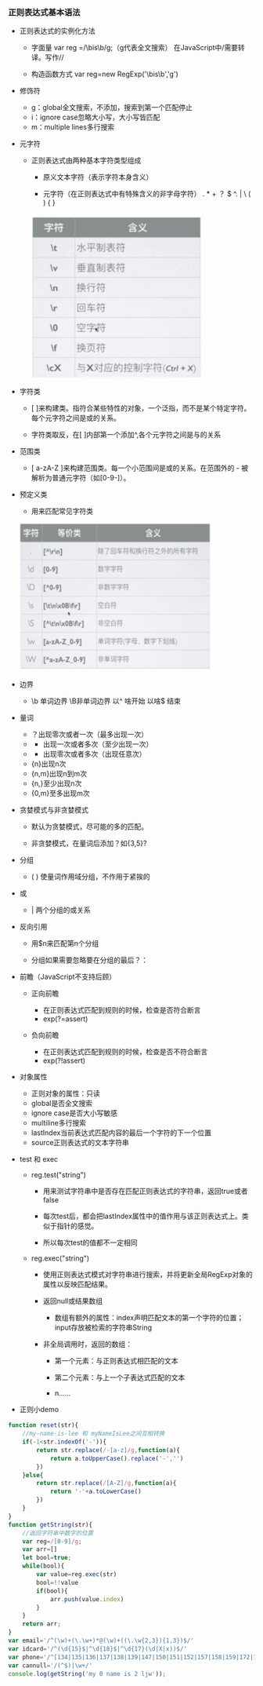 ### 正则表达式基本语法
- 正则表达式的实例化方法

    - 字面量 var reg =/\bis\b/g;（g代表全文搜索）  在JavaScript中/需要转译。写作//

    - 构造函数方式  var reg=new RegExp('\\bis\\b','g')

- 修饰符
    - g：global全文搜索，不添加，搜索到第一个匹配停止
    - i：ignore case忽略大小写，大小写皆匹配
    - m：multiple lines多行搜索

- 元字符

    - 正则表达式由两种基本字符类型组成

        - 原义文本字符（表示字符本身含义）

        - 元字符（在正则表达式中有特殊含义的非字母字符） . * + ？ $ ^. | \ ( ) { }

        ![图片1](./../imgs/reg1.png)


- 字符类
    - [  ]来构建类。指符合某些特性的对象，一个泛指，而不是某个特定字符。每个元字符之间是或的关系。

    - 字符类取反，在[  ]内部第一个添加^,各个元字符之间是与的关系

- 范围类
    - [  a-zA-Z  ]来构建范围类。每一个小范围间是或的关系。在范围外的  -  被解析为普通元字符（如[0-9-]）。

- 预定义类

    - 用来匹配常见字符类

    ![图片2](./../imgs/reg2.png)

- 边界
    - \b 单词边界  \B非单词边界   以^ 啥开始  以啥$ 结束

- 量词
    - ？出现零次或者一次（最多出现一次）
    - + 出现一次或者多次（至少出现一次）
    - *  出现零次或者多次（出现任意次）
    - {n}出现n次
    - {n,m}出现n到m次
    - {n,}至少出现n次
    - {0,m}至多出现m次

- 贪婪模式与非贪婪模式

    - 默认为贪婪模式，尽可能的多的匹配。

    - 非贪婪模式，在量词后添加？如{3,5}?

- 分组
    - ( ) 使量词作用域分组，不作用于紧挨的

- 或
    - |  两个分组的或关系

- 反向引用

    - 用$n来匹配第n个分组

    - 分组如果需要忽略要在分组的最后？：

- 前瞻（JavaScript不支持后顾）

    - 正向前瞻

        - 在正则表达式匹配到规则的时候，检查是否符合断言
        - exp(?=assert)

    - 负向前瞻

        - 在正则表达式匹配到规则的时候，检查是否不符合断言
        - exp(?!assert)

- 对象属性

    - 正则对象的属性：只读
    - global是否全文搜索
    - ignore case是否大小写敏感
    - multiline多行搜索
    - lastIndex当前表达式匹配内容的最后一个字符的下一个位置
    - source正则表达式的文本字符串
- test 和 exec
    - reg.test("string")

        - 用来测试字符串中是否存在匹配正则表达式的字符串，返回true或者false

        - 每次test后，都会把lastIndex属性中的值作用与该正则表达式上。类似于指针的感觉。

        - 所以每次test的值都不一定相同
    - reg.exec("string")

        - 使用正则表达式模式对字符串进行搜索，并将更新全局RegExp对象的属性以反映匹配结果。

        - 返回null或结果数组

            - 数组有额外的属性：index声明匹配文本的第一个字符的位置；input存放被检索的字符串String

        - 非全局调用时，返回的数组：

            - 第一个元素：与正则表达式相匹配的文本

            - 第二个元素：与上一个子表达式匹配的文本
            - n……

- 正则小demo

```js
function reset(str){
    //my-name-is-lee 和 myNameIsLee之间互相转换
    if(-1<str.indexOf('-')){
        return str.replace(/-[a-z]/g,function(a){
            return a.toUpperCase().replace('-','')
        })
    }else{
        return str.replace(/[A-Z]/g,function(a){
            return '-'+a.toLowerCase()
        })
    }
} 
function getString(str){
    //返回字符串中数字的位置
    var reg=/[0-9]/g;
    var arr=[]
    let bool=true;
    while(bool){
        var value=reg.exec(str)
        bool=!!value
        if(bool){
            arr.push(value.index)
        }
    }
    return arr;
}
var email='/^(\w)+(\.\w+)*@(\w)+((\.\w{2,3}){1,3})$/'
var idcard='/^(\d{15}$|^\d{18}$|^\d{17}(\d|X|x))$/'
var phone='/^[134|135|136|137|138|139|147|150|151|152|157|158|159|172|178|182|183|184|187|188|130|131|132|145|155|156|171|175|176|185|186|133|149|153|173|177|180|181|189|179]\d{8}$/'
var cannull='/(^$)|\w+/'
console.log(getString('my 0 name is 2 ljw'));
```